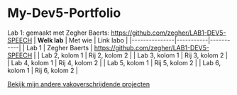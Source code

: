# My-Dev5-Portfolio


Lab 1: gemaakt met Zegher Baerts: https://github.com/zegher/LAB1-DEV5-SPEECH
| **Welk lab**   | Met wie   | Link labo   |
|---------------|-----------|-----------|
| Lab 1 | Zegher Baerts |  https://github.com/zegher/LAB1-DEV5-SPEECH  |
| Lab 2, kolom 1 | Rij 2, kolom 2 |
| Lab 3, kolom 1 | Rij 3, kolom 2 |
| Lab 4, kolom 1 | Rij 4, kolom 2 |
| Lab 5, kolom 1 | Rij 5, kolom 2 |
| Lab 6, kolom 1 | Rij 6, kolom 2 |

[Bekijk mijn andere vakoverschrijdende projecten](https://github.com/JaroB2002?tab=repositories)
